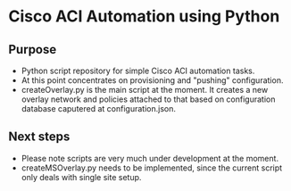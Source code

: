# Cisco ACI Automation using Python

## Purpose
- Python script repository for simple Cisco ACI automation tasks.
- At this point concentrates on provisioning and "pushing" configuration.
- createOverlay.py is the main script at the moment. It creates a new overlay network and policies attached to that based on configuration database caputered at configuration.json.

## Next steps
- Please note scripts are very much under development at the moment.
- createMSOverlay.py needs to be implemented, since the current script only deals with single site setup.
